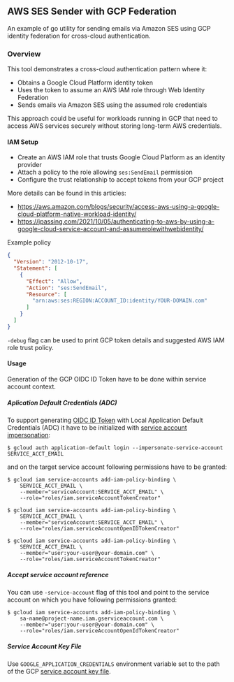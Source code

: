## AWS SES Sender with GCP Federation

An example of go utility for sending emails via Amazon SES using GCP identity federation for cross-cloud authentication.

### Overview

This tool demonstrates a cross-cloud authentication pattern where it:

- Obtains a Google Cloud Platform identity token
- Uses the token to assume an AWS IAM role through Web Identity Federation
- Sends emails via Amazon SES using the assumed role credentials

This approach could be useful for workloads running in GCP that need to access AWS services securely without storing long-term AWS credentials.

#### IAM Setup

- Create an AWS IAM role that trusts Google Cloud Platform as an identity provider
- Attach a policy to the role allowing `ses:SendEmail` permission
- Configure the trust relationship to accept tokens from your GCP project

More details can be found in this articles:

- https://aws.amazon.com/blogs/security/access-aws-using-a-google-cloud-platform-native-workload-identity/
- https://jpassing.com/2021/10/05/authenticating-to-aws-by-using-a-google-cloud-service-account-and-assumerolewithwebidentity/

Example policy

``` json
{
  "Version": "2012-10-17",
  "Statement": [
    {
      "Effect": "Allow",
      "Action": "ses:SendEmail",
      "Resource": [
        "arn:aws:ses:REGION:ACCOUNT_ID:identity/YOUR-DOMAIN.com"
      ]
    }
  ]
}
```

`-debug` flag can be used to print GCP token details and suggested AWS IAM role trust policy.

#### Usage

Generation of the GCP OIDC ID Token have to be done within service account context.

##### Aplication Default Credentials (ADC)

To support generating [OIDC ID Token](https://cloud.google.com/iam/docs/create-short-lived-credentials-direct#sa-credentials-oidc) with Local Application Default Credentials (ADC) it have to be initialized with [service account impersonation](https://cloud.google.com/docs/authentication/set-up-adc-local-dev-environment#service-account):

```console
$ gcloud auth application-default login --impersonate-service-account SERVICE_ACCT_EMAIL
```

and on the target service account following permissions have to be granted:

```console
$ gcloud iam service-accounts add-iam-policy-binding \
    SERVICE_ACCT_EMAIL \
    --member="serviceAccount:SERVICE_ACCT_EMAIL" \
    --role="roles/iam.serviceAccountTokenCreator"

$ gcloud iam service-accounts add-iam-policy-binding \
    SERVICE_ACCT_EMAIL \
    --member="serviceAccount:SERVICE_ACCT_EMAIL" \
    --role="roles/iam.serviceAccountOpenIDTokenCreator"

$ gcloud iam service-accounts add-iam-policy-binding \
    SERVICE_ACCT_EMAIL \
    --member="user:your-user@your-domain.com" \
    --role="roles/iam.serviceAccountTokenCreator"
```

##### Accept service account reference

You can use `-service-account` flag of this tool and point to the service account on which you have following permissions granted:

```console
$ gcloud iam service-accounts add-iam-policy-binding \
    sa-name@project-name.iam.gserviceaccount.com \
    --member="user:your-user@your-domain.com" \
    --role="roles/iam.serviceAccountOpenIdTokenCreator"
```

##### Service Account Key File

Use `GOOGLE_APPLICATION_CREDENTIALS` environment variable set to the path of the GCP [service account key file](https://cloud.google.com/iam/docs/keys-create-delete).

